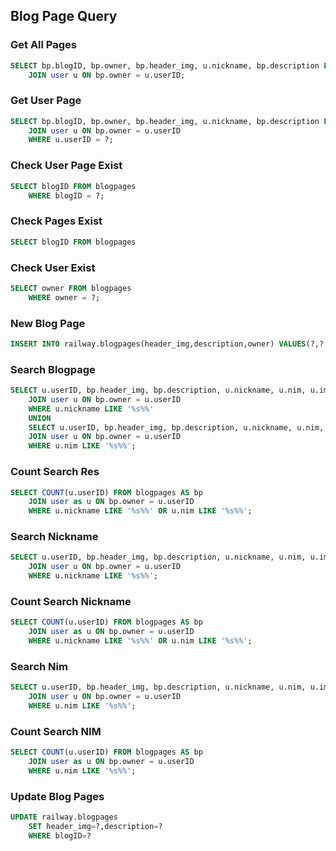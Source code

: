 ## Blog Page Query

### Get All Pages

```sql
SELECT bp.blogID, bp.owner, bp.header_img, u.nickname, bp.description FROM blogpages bp
	JOIN user u ON bp.owner = u.userID;
```

### Get User Page

```sql
SELECT bp.blogID, bp.owner, bp.header_img, u.nickname, bp.description FROM blogpages bp
	JOIN user u ON bp.owner = u.userID
	WHERE u.userID = ?;
```

### Check User Page Exist

```sql
SELECT blogID FROM blogpages
	WHERE blogID = ?;
```

### Check Pages Exist

```sql
SELECT blogID FROM blogpages
```

### Check User Exist

```sql
SELECT owner FROM blogpages
	WHERE owner = ?;
```

### New Blog Page

```sql
INSERT INTO railway.blogpages(header_img,description,owner) VALUES(?,?,?);
```

### Search Blogpage

```sql
SELECT u.userID, bp.header_img, bp.description, u.nickname, u.nim, u.image FROM blogpages bp
	JOIN user u ON bp.owner = u.userID
	WHERE u.nickname LIKE '%s%%'
	UNION
	SELECT u.userID, bp.header_img, bp.description, u.nickname, u.nim, u.image FROM blogpages bp
	JOIN user u ON bp.owner = u.userID
	WHERE u.nim LIKE '%s%%';
```

### Count Search Res

```sql
SELECT COUNT(u.userID) FROM blogpages AS bp
	JOIN user as u ON bp.owner = u.userID
	WHERE u.nickname LIKE '%s%%' OR u.nim LIKE '%s%%';
```

### Search Nickname

```sql
SELECT u.userID, bp.header_img, bp.description, u.nickname, u.nim, u.image FROM blogpages bp
	JOIN user u ON bp.owner = u.userID
	WHERE u.nickname LIKE '%s%%';
```

### Count Search Nickname

```sql
SELECT COUNT(u.userID) FROM blogpages AS bp
	JOIN user as u ON bp.owner = u.userID
	WHERE u.nickname LIKE '%s%%' OR u.nim LIKE '%s%%';
```

### Search Nim

```sql
SELECT u.userID, bp.header_img, bp.description, u.nickname, u.nim, u.image FROM blogpages bp
	JOIN user u ON bp.owner = u.userID
	WHERE u.nim LIKE '%s%%';
```

### Count Search NIM

```sql
SELECT COUNT(u.userID) FROM blogpages AS bp
	JOIN user as u ON bp.owner = u.userID
	WHERE u.nim LIKE '%s%%';
```

### Update Blog Pages

```sql
UPDATE railway.blogpages
	SET header_img=?,description=?
	WHERE blogID=?
```
